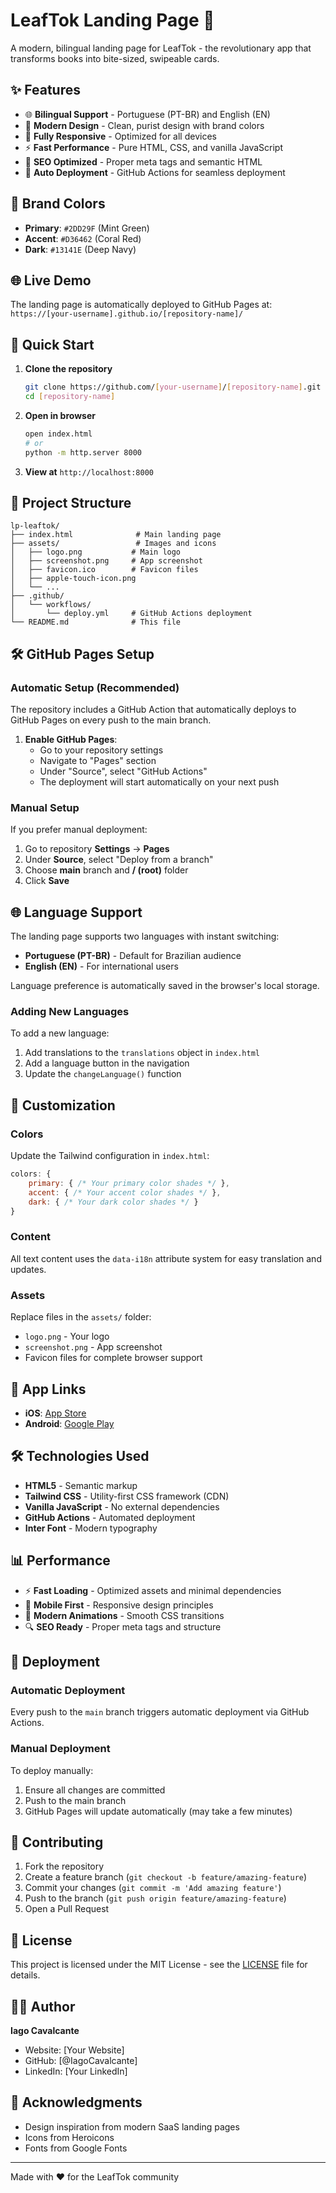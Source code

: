 # LeafTok Landing Page 🍃

A modern, bilingual landing page for LeafTok - the revolutionary app that transforms books into bite-sized, swipeable cards.

## ✨ Features

- 🌐 **Bilingual Support** - Portuguese (PT-BR) and English (EN)
- 🎨 **Modern Design** - Clean, purist design with brand colors
- 📱 **Fully Responsive** - Optimized for all devices
- ⚡ **Fast Performance** - Pure HTML, CSS, and vanilla JavaScript
- 🎯 **SEO Optimized** - Proper meta tags and semantic HTML
- 🚀 **Auto Deployment** - GitHub Actions for seamless deployment

## 🎨 Brand Colors

- **Primary**: `#2DD29F` (Mint Green)
- **Accent**: `#D36462` (Coral Red)
- **Dark**: `#13141E` (Deep Navy)

## 🌐 Live Demo

The landing page is automatically deployed to GitHub Pages at:
`https://[your-username].github.io/[repository-name]/`

## 🚀 Quick Start

1. **Clone the repository**
   ```bash
   git clone https://github.com/[your-username]/[repository-name].git
   cd [repository-name]
   ```

2. **Open in browser**
   ```bash
   open index.html
   # or
   python -m http.server 8000
   ```

3. **View at** `http://localhost:8000`

## 📁 Project Structure

```
lp-leaftok/
├── index.html              # Main landing page
├── assets/                 # Images and icons
│   ├── logo.png           # Main logo
│   ├── screenshot.png     # App screenshot
│   ├── favicon.ico        # Favicon files
│   ├── apple-touch-icon.png
│   └── ...
├── .github/
│   └── workflows/
│       └── deploy.yml     # GitHub Actions deployment
└── README.md              # This file
```

## 🛠️ GitHub Pages Setup

### Automatic Setup (Recommended)

The repository includes a GitHub Action that automatically deploys to GitHub Pages on every push to the main branch.

1. **Enable GitHub Pages**:
   - Go to your repository settings
   - Navigate to "Pages" section
   - Under "Source", select "GitHub Actions"
   - The deployment will start automatically on your next push

### Manual Setup

If you prefer manual deployment:

1. Go to repository **Settings** → **Pages**
2. Under **Source**, select "Deploy from a branch"
3. Choose **main** branch and **/ (root)** folder
4. Click **Save**

## 🌐 Language Support

The landing page supports two languages with instant switching:

- **Portuguese (PT-BR)** - Default for Brazilian audience
- **English (EN)** - For international users

Language preference is automatically saved in the browser's local storage.

### Adding New Languages

To add a new language:

1. Add translations to the `translations` object in `index.html`
2. Add a language button in the navigation
3. Update the `changeLanguage()` function

## 🎯 Customization

### Colors
Update the Tailwind configuration in `index.html`:

```javascript
colors: {
    primary: { /* Your primary color shades */ },
    accent: { /* Your accent color shades */ },
    dark: { /* Your dark color shades */ }
}
```

### Content
All text content uses the `data-i18n` attribute system for easy translation and updates.

### Assets
Replace files in the `assets/` folder:
- `logo.png` - Your logo
- `screenshot.png` - App screenshot
- Favicon files for complete browser support

## 📱 App Links

- **iOS**: [App Store](https://apps.apple.com/br/app/leaftok/id6748622950)
- **Android**: [Google Play](https://play.google.com/store/apps/details?id=com.iagocavalcante.leaftok)

## 🛠️ Technologies Used

- **HTML5** - Semantic markup
- **Tailwind CSS** - Utility-first CSS framework (CDN)
- **Vanilla JavaScript** - No external dependencies
- **GitHub Actions** - Automated deployment
- **Inter Font** - Modern typography

## 📊 Performance

- ⚡ **Fast Loading** - Optimized assets and minimal dependencies
- 📱 **Mobile First** - Responsive design principles
- 🎨 **Modern Animations** - Smooth CSS transitions
- 🔍 **SEO Ready** - Proper meta tags and structure

## 🚀 Deployment

### Automatic Deployment

Every push to the `main` branch triggers automatic deployment via GitHub Actions.

### Manual Deployment

To deploy manually:

1. Ensure all changes are committed
2. Push to the main branch
3. GitHub Pages will update automatically (may take a few minutes)

## 🤝 Contributing

1. Fork the repository
2. Create a feature branch (`git checkout -b feature/amazing-feature`)
3. Commit your changes (`git commit -m 'Add amazing feature'`)
4. Push to the branch (`git push origin feature/amazing-feature`)
5. Open a Pull Request

## 📄 License

This project is licensed under the MIT License - see the [LICENSE](LICENSE) file for details.

## 👨‍💻 Author

**Iago Cavalcante**
- Website: [Your Website]
- GitHub: [@IagoCavalcante]
- LinkedIn: [Your LinkedIn]

## 🙏 Acknowledgments

- Design inspiration from modern SaaS landing pages
- Icons from Heroicons
- Fonts from Google Fonts

---

Made with ❤️ for the LeafTok community
